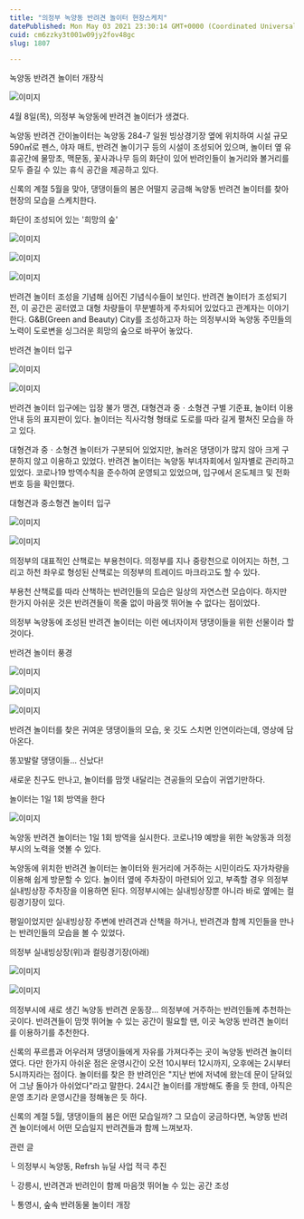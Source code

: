 ```yaml
---
title: "의정부 녹양동 반려견 놀이터 현장스케치"
datePublished: Mon May 03 2021 23:30:14 GMT+0000 (Coordinated Universal Time)
cuid: cm6zzky3t001w09jy2fov48gc
slug: 1807

---
```



녹양동 반려견 놀이터 개장식

![이미지](https://cdn.hashnode.com/res/hashnode/image/upload/v1739248336645/481401ae-3934-47d4-9eae-51c5a639aa8a.jpeg)

4월 8일(목), 의정부 녹양동에 반려견 놀이터가 생겼다.

녹양동 반려견 간이놀이터는 녹양동 284-7 일원 빙상경기장 옆에 위치하여 시설 규모 590㎡로 펜스, 야자 매트, 반려견 놀이기구 등의 시설이 조성되어 있으며, 놀이터 옆 유휴공간에 물망초, 맥문동, 꽃사과나무 등의 화단이 있어 반려인들이 놀거리와 볼거리를 모두 즐길 수 있는 휴식 공간을 제공하고 있다.

신록의 계절 5월을 맞아, 댕댕이들의 봄은 어떨지 궁금해 녹양동 반려견 놀이터를 찾아 현장의 모습을 스케치한다.

화단이 조성되어 있는 '희망의 숲'

![이미지](https://cdn.hashnode.com/res/hashnode/image/upload/v1739248339688/ca62aee4-cfb1-4b13-abdc-5ca3efa3221b.jpeg)

![이미지](https://cdn.hashnode.com/res/hashnode/image/upload/v1739248343177/00aeb348-00ad-4303-bb97-9e2b9e0b178d.jpeg)

![이미지](https://cdn.hashnode.com/res/hashnode/image/upload/v1739248347287/25eb76bf-aede-4615-a016-a2174dd7c2f9.jpeg)

반려견 놀이터 조성을 기념해 심어진 기념식수들이 보인다. 반려견 놀이터가 조성되기 전, 이 공간은 공터였고 대형 차량들이 무분별하게 주차되어 있었다고 관계자는 이야기 한다. G&B(Green and Beauty) City를 조성하고자 하는 의정부시와 녹양동 주민들의 노력이 도로변을 싱그러운 희망의 숲으로 바꾸어 놓았다.

반려견 놀이터 입구

![이미지](https://cdn.hashnode.com/res/hashnode/image/upload/v1739248350857/72855fe6-f683-4d7e-9b67-fcf22bdbf419.jpeg)

![이미지](https://cdn.hashnode.com/res/hashnode/image/upload/v1739248354310/84870f15-a74c-4423-a72f-dc7741ec8796.jpeg)

반려견 놀이터 입구에는 입장 불가 맹견, 대형견과 중ㆍ소형견 구별 기준표, 놀이터 이용안내 등의 표지판이 있다. 놀이터는 직사각형 형태로 도로를 따라 길게 펼쳐진 모습을 하고 있다.

대형견과 중ㆍ소형견 놀이터가 구분되어 있었지만, 놀러온 댕댕이가 많지 않아 크게 구분하지 않고 이용하고 있었다. 반려견 놀이터는 녹양동 부녀자회에서 일자별로 관리하고 있었다. 코로나19 방역수칙을 준수하여 운영되고 있었으며, 입구에서 온도체크 및 전화번호 등을 확인했다.

대형견과 중소형견 놀이터 입구

![이미지](https://cdn.hashnode.com/res/hashnode/image/upload/v1739248357744/f6f1921c-aa91-4c72-b3e4-6dfdb6fb8180.jpeg)

![이미지](https://cdn.hashnode.com/res/hashnode/image/upload/v1739248362170/6b5ccfc0-913e-4b4e-b5b7-d580f9c58128.jpeg)

의정부의 대표적인 산책로는 부용천이다. 의정부를 지나 중랑천으로 이어지는 하천, 그리고 하천 좌우로 형성된 산책로는 의정부의 트레이드 마크라고도 할 수 있다.

부용천 산책로를 따라 산책하는 반려인들의 모습은 일상의 자연스런 모습이다. 하지만 한가지 아쉬운 것은 반려견들이 목줄 없이 마음껏 뛰어놀 수 없다는 점이었다.

의정부 녹양동에 조성된 반려견 놀이터는 이런 에너자이저 댕댕이들을 위한 선물이라 할 것이다.

반려견 놀이터 풍경

![이미지](https://cdn.hashnode.com/res/hashnode/image/upload/v1739248365708/42bdd461-109f-4027-aa10-70bc450e867c.jpeg)

![이미지](https://cdn.hashnode.com/res/hashnode/image/upload/v1739248369625/04d1cc99-1fe3-4c9e-aeb9-0aaa482a0eaa.jpeg)

![이미지](https://cdn.hashnode.com/res/hashnode/image/upload/v1739248373370/00312261-5061-4e75-933b-9ba87b7b7fcc.jpeg)

반려견 놀이터를 찾은 귀여운 댕댕이들의 모습, 옷 깃도 스치면 인연이라는데, 영상에 담아온다.

똥꼬발랄 댕댕이들... 신났다!

새로운 친구도 만나고, 놀이터를 맘껏 내달리는 견공들의 모습이 귀엽기만하다.

놀이터는 1일 1회 방역을 한다

![이미지](https://cdn.hashnode.com/res/hashnode/image/upload/v1739248376572/7ac30df1-c96e-45e0-a966-b13b213b5447.jpeg)

녹양동 반려견 놀이터는 1일 1회 방역을 실시한다. 코로나19 예방을 위한 녹양동과 의정부시의 노력을 엿볼 수 있다.

녹양동에 위치한 반려견 놀이터는 놀이터와 원거리에 거주하는 시민이라도 자가차량을 이용해 쉽게 방문할 수 있다. 놀이터 옆에 주차장이 마련되어 있고, 부족할 경우 의정부 실내빙상장 주차장을 이용하면 된다. 의정부시에는 실내빙상장뿐 아니라 바로 옆에는 컬링경기장이 있다.

평일이었지만 실내빙상장 주변에 반려견과 산책을 하거나, 반려견과 함께 지인들을 만나는 반려인들의 모습을 볼 수 있었다.

의정부 실내빙상장(위)과 컬링경기장(아래)

![이미지](https://cdn.hashnode.com/res/hashnode/image/upload/v1739248379414/77b79ee5-2b5c-4ab8-a26b-b83e373bbd7a.jpeg)

![이미지](https://cdn.hashnode.com/res/hashnode/image/upload/v1739248382414/75dd1678-6d9b-43f8-81fd-6ac82d40f350.jpeg)

의정부시에 새로 생긴 녹양동 반려견 운동장... 의정부에 거주하는 반려인들께 추천하는 곳이다. 반려견들이 맘껏 뛰어놀 수 있는 공간이 필요할 땐, 이곳 녹양동 반려견 놀이터를 이용하기를 추천한다.

신록의 푸르름과 어우러져 댕댕이들에게 자유를 가져다주는 곳이 녹양동 반려견 놀이터였다. 다만 한가지 아쉬운 점은 운영시간이 오전 10시부터 12시까지, 오후에는 2시부터 5시까지라는 점이다. 놀이터를 찾은 한 반려인은 "지난 번에 저녁에 왔는데 문이 닫혀있어 그냥 돌아가 아쉬었다"라고 말한다. 24시간 놀이터를 개방해도 좋을 듯 한데, 아직은 운영 초기라 운영시간을 정해놓은 듯 하다.

신록의 계절 5월, 댕댕이들의 봄은 어떤 모습일까? 그 모습이 궁금하다면, 녹양동 반려견 놀이터에서 어떤 모습일지 반려견들과 함께 느껴보자.

관련 글

└ 의정부시 녹양동, Refrsh 뉴딜 사업 적극 추진

└ 강릉시, 반려견과 반려인이 함께 마음껏 뛰어놀 수 있는 공간 조성

└ 통영시, 숲속 반려동물 놀이터 개장